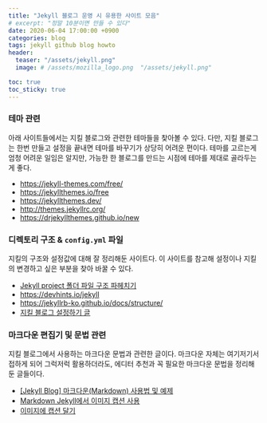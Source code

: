 ```yaml
---
title: "Jekyll 블로그 운영 시 유용한 사이트 모음"
# excerpt: "정말 10분이면 만들 수 있다"
date: 2020-06-04 17:00:00 +0900
categories: blog
tags: jekyll github blog howto
header:
  teaser: "/assets/jekyll.png"
  image: # /assets/mozilla_logo.png  "/assets/jekyll.png"

toc: true  
toc_sticky: true 
---
```

### 테마 관련
아래 사이트들에서는 지킬 블로그와 관련한 테마들을 찾아볼 수 있다. 다만, 지킬 블로그는 한번 만들고 설정을 끝내면 테마를 바꾸기가 상당히 어려운 편이다. 테마를 고르는게 엄청 어려운 일임은 알지만, 가능한 한 블로그를 만드는 시점에 테마를 제대로 골라두는 게 좋다.

 * https://jekyll-themes.com/free/
 * https://jekyllthemes.io/free
 * https://jekyllthemes.dev/
 * http://themes.jekyllrc.org/
 * https://drjekyllthemes.github.io/new

 

### 디렉토리 구조 & `config.yml` 파일
 지킬의 구조와 설정값에 대해 잘 정리해둔 사이트다. 이 사이트를 참고해 설정이나 지킬의 변경하고 싶은 부분을 찾아 바꿀 수 있다.

  * [Jekyll project 폴더 파일 구조 파헤치기](https://suhwan.dev/2017/06/23/jekyll-project-structure/)
  * https://devhints.io/jekyll
  * https://jekyllrb-ko.github.io/docs/structure/
  * [지킬 블로그 설정하기 글](https://devinlife.com/howto%20github%20pages/blog-config/)


### 마크다운 편집기 및 문법 관련
지킬 블로그에서 사용하는 마크다운 문법과 관련한 글이다. 마크다운 자체는 여기저기서 접하게 되어 그럭저럭 활용하더라도, 에디터 추천과 꼭 필요한 마크다운 문법을 정리해둔 글들이다.

  * [[Jekyll Blog] 마크다운(Markdown) 사용법 및 예제](https://theorydb.github.io/envops/2019/05/22/envops-blog-how-to-use-md/)
  * [Markdown Jekyll에서 이미지 캡션 사용](https://www.it-swarm.dev/ko/github/markdown-jekyll%EC%97%90%EC%84%9C-%EC%9D%B4%EB%AF%B8%EC%A7%80-%EC%BA%A1%EC%85%98-%EC%82%AC%EC%9A%A9/1041410378/)
  * [이미지에 캡션 달기](https://62che.com/blog/vuepress/%EC%9D%B4%EB%AF%B8%EC%A7%80%EC%97%90-%EC%BA%A1%EC%85%98-%EB%8B%AC%EA%B8%B0.html#%ED%9E%8C%ED%8A%B8)